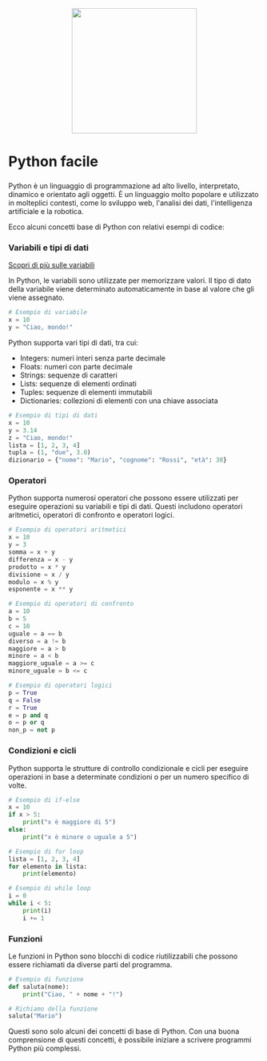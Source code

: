 <div align="center">
  <img height="250" src="https://upload.wikimedia.org/wikipedia/commons/thumb/c/c3/Python-logo-notext.svg/935px-Python-logo-notext.svg.png"  />
</div>

###

<h1 align="left">Python facile</h1>

###

Python è un linguaggio di programmazione ad alto livello, interpretato, dinamico e orientato agli oggetti. È un linguaggio molto popolare e utilizzato in molteplici contesti, come lo sviluppo web, l'analisi dei dati, l'intelligenza artificiale e la robotica.

Ecco alcuni concetti base di Python con relativi esempi di codice:

### Variabili e tipi di dati
[Scopri di più sulle variabili](https://github.com/onlyymax/PythonBase/blob/main/VARIABILI.md)

In Python, le variabili sono utilizzate per memorizzare valori. Il tipo di dato della variabile viene determinato automaticamente in base al valore che gli viene assegnato.

```python
# Esempio di variabile
x = 10
y = "Ciao, mondo!"
```

Python supporta vari tipi di dati, tra cui:

- Integers: numeri interi senza parte decimale
- Floats: numeri con parte decimale
- Strings: sequenze di caratteri
- Lists: sequenze di elementi ordinati
- Tuples: sequenze di elementi immutabili
- Dictionaries: collezioni di elementi con una chiave associata

```python
# Esempio di tipi di dati
x = 10
y = 3.14
z = "Ciao, mondo!"
lista = [1, 2, 3, 4]
tupla = (1, "due", 3.0)
dizionario = {"nome": "Mario", "cognome": "Rossi", "età": 30}
```

### Operatori

Python supporta numerosi operatori che possono essere utilizzati per eseguire operazioni su variabili e tipi di dati. Questi includono operatori aritmetici, operatori di confronto e operatori logici.

```python
# Esempio di operatori aritmetici
x = 10
y = 3
somma = x + y
differenza = x - y
prodotto = x * y
divisione = x / y
modulo = x % y
esponente = x ** y

# Esempio di operatori di confronto
a = 10
b = 5
c = 10
uguale = a == b
diverso = a != b
maggiore = a > b
minore = a < b
maggiore_uguale = a >= c
minore_uguale = b <= c

# Esempio di operatori logici
p = True
q = False
r = True
e = p and q
o = p or q
non_p = not p
```

### Condizioni e cicli

Python supporta le strutture di controllo condizionale e cicli per eseguire operazioni in base a determinate condizioni o per un numero specifico di volte.

```python
# Esempio di if-else
x = 10
if x > 5:
    print("x è maggiore di 5")
else:
    print("x è minore o uguale a 5")

# Esempio di for loop
lista = [1, 2, 3, 4]
for elemento in lista:
    print(elemento)

# Esempio di while loop
i = 0
while i < 5:
    print(i)
    i += 1
```

### Funzioni

Le funzioni in Python sono blocchi di codice riutilizzabili che possono essere richiamati da diverse parti del programma.

```python
# Esempio di funzione
def saluta(nome):
    print("Ciao, " + nome + "!")

# Richiamo della funzione
saluta("Mario")
```

Questi sono solo alcuni dei concetti di base di Python. Con una buona comprensione di questi concetti, è possibile iniziare a scrivere programmi Python più complessi.

